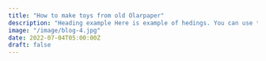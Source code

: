 ```yaml
---
title: "How to make toys from old Olarpaper"
description: "Heading example Here is example of hedings. You can use this heading by following markdownify rules."
image: "/image/blog-4.jpg"
date: 2022-07-04T05:00:00Z
draft: false
---
```

